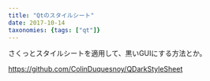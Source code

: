 ```yaml
---
title: "Qtのスタイルシート"
date: 2017-10-14
taxonomies: {tags: ["qt"]}
---
```


さくっとスタイルシートを適用して、黒いGUIにする方法とか。


https://github.com/ColinDuquesnoy/QDarkStyleSheet


